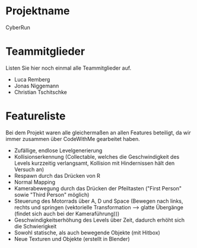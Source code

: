 # Projektname
CyberRun

# Teammitglieder
Listen Sie hier noch einmal alle Teammitglieder auf.
- Luca Remberg
- Jonas Niggemann
- Christian Tschitschke

# Featureliste
Bei dem Projekt waren alle gleichermaßen an allen Features beteiligt, da wir immer zusammen über CodeWithMe gearbeitet haben.

- Zufällige, endlose Levelgenerierung
- Kollisionserkennung (Collectable, welches die Geschwindigkeit des Levels kurzzeitig verlangsamt, Kollision mit Hindernissen hält den Versuch an)
- Respawn durch das Drücken von R
- Normal Mapping
- Kamerabewegung durch das Drücken der Pfeiltasten ("First Person" sowie "Third Person" möglich)
- Steuerung des Motorrads über A, D und Space (Bewegen nach links, rechts und springen (vektorielle Transformation --> glatte Übergänge (findet sich auch bei der Kameraführung)))
- Geschwindigkeitserhöhung des Levels über Zeit, dadurch erhöht sich die Schwierigkeit
- Sowohl statische, als auch bewegende Objekte (mit Hitbox)
- Neue Texturen und Objekte (erstellt in Blender)
